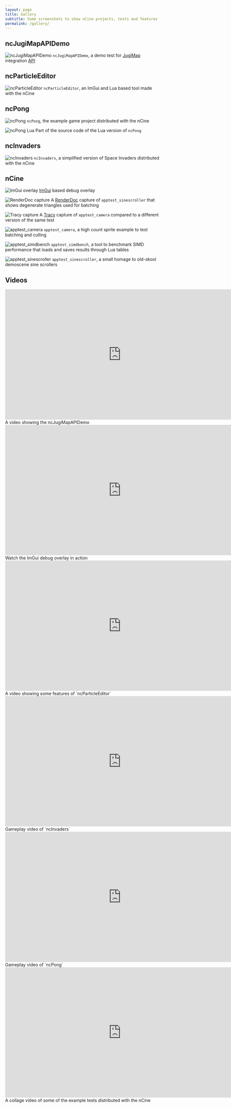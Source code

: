```yaml
---
layout: page
title: Gallery
subtitle: Some screenshots to show nCine projects, tests and features
permalink: /gallery/
---
```


## ncJugiMapAPIDemo

![ncJugiMapAPIDemo](/img/gallery/ncJugiMapAPIDemo.png "ncJugiMapAPIDemo")
`ncJugiMapAPIDemo`, a demo test for [JugiMap](http://jugimap.com/) integration [API](https://github.com/Jugilus/JugiMapAPI/)

## ncParticleEditor

![ncParticleEditor](/img/gallery/ncParticleEditor.png "ncParticleEditor")
`ncParticleEditor`, an ImGui and Lua based tool made with the nCine

## ncPong

![ncPong](/img/gallery/ncPong.png "ncPong")
`ncPong`, the example game project distributed with the nCine

![ncPong Lua](/img/gallery/ncPong_Lua.png "ncPong Lua")
Part of the source code of the Lua version of `ncPong`

## ncInvaders

![ncInvaders](/img/gallery/ncInvaders.png "ncInvaders")
`ncInvaders`, a simplified version of Space Invaders distributed with the nCine

## nCine

![ImGui overlay](/img/gallery/ImGui_overlay.png "ImGui overlay")
[ImGui](https://github.com/ocornut/imgui) based debug overlay

![RenderDoc capture](/img/gallery/RenderDoc_capture.png "RenderDoc capture")
A [RenderDoc](https://renderdoc.org/) capture of `apptest_sinescroller` that shows degenerate triangles used for batching

![Tracy capture](/img/gallery/Tracy_capture.png "Tracy capture")
A [Tracy](https://bitbucket.org/wolfpld/tracy/) capture of `apptest_camera` compared to a different version of the same test

![apptest_camera](/img/gallery/apptest_camera.png "apptest_camera")
`apptest_camera`, a high count sprite example to test batching and culling

![apptest_simdbench](/img/gallery/apptest_simdbench.png "apptest_simdbench")
`apptest_simdbench`, a tool to benchmark SIMD performance that loads and saves results through Lua tables

![apptest_sinescroller](/img/gallery/apptest_sinescroller.png "apptest_sinescroller")
`apptest_sinescroller`, a small homage to old-skool demoscene sine scrollers

## Videos

<div style="text-align:center"><iframe width="750" height="422" src="https://www.youtube.com/embed/JJI9yW46H1A" frameborder="0" allowfullscreen></iframe></div>
A video showing the ncJugiMapAPIDemo

<div style="text-align:center"><iframe width="750" height="422" src="https://www.youtube.com/embed/PQRnxeBpo-c" frameborder="0" allowfullscreen></iframe></div>
Watch the ImGui debug overlay in action

<div style="text-align:center"><iframe width="750" height="422" src="https://www.youtube.com/embed/RLNI5NMCJ1E" frameborder="0" allowfullscreen></iframe></div>
A video showing some features of `ncParticleEditor`

<div style="text-align:center"><iframe width="750" height="422" src="https://www.youtube.com/embed/31k4adykiNA" frameborder="0" allowfullscreen></iframe></div>
Gameplay video of `ncInvaders`

<div style="text-align:center"><iframe width="750" height="422" src="https://www.youtube.com/embed/5lSYZtRQhgQ" frameborder="0" allowfullscreen></iframe></div>
Gameplay video of `ncPong`

<div style="text-align:center"><iframe width="750" height="422" src="https://www.youtube.com/embed/fUNGf3C8SOM" frameborder="0" allowfullscreen></iframe></div>
A collage video of some of the example tests distributed with the nCine
